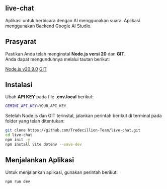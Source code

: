 ## live-chat

Aplikasi untuk berbicara dengan AI menggunakan suara. Aplikasi menggunakan Backend Google AI Studio.

## Prasyarat

Pastikan Anda telah menginstal **Node.js versi 20** dan **GIT**.  
Anda dapat mengunduhnya melalui tautan berikut:  

[Node.js v20.9.0](https://nodejs.org/id/blog/release/v20.9.0)
[GIT](https://git-scm.com/downloads)

## Instalasi

Ubah **API KEY** pada file **.env.local** berikut:

```bash
GEMINI_API_KEY=YOUR_API_KEY
```

Setelah Node.js dan GIT terinstal, jalankan perintah berikut di terminal pada folder yang telah ditentukan:

```bash
git clone https://github.com/Tredecillion-Team/live-chat.git
cd live-chat
npm init -y
npm install vite dotenv --save-dev
```

## Menjalankan Aplikasi

Untuk menjalankan aplikasi, gunakan perintah berikut:

```bash
npm run dev
```
